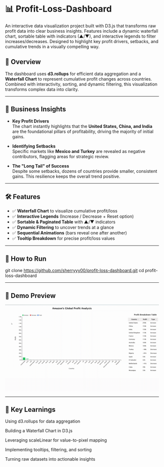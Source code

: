 # 📊 Profit-Loss-Dashboard
An interactive data visualization project built with D3.js that transforms raw profit data into clear business insights. Features include a dynamic waterfall chart, sortable table with indicators (▲/▼), and interactive legends to filter increases/decreases. Designed to highlight key profit drivers, setbacks, and cumulative trends in a visually compelling way.


## 🌟 Overview  
The dashboard uses **d3.rollups** for efficient data aggregation and a **Waterfall Chart** to represent cumulative profit changes across countries. Combined with interactivity, sorting, and dynamic filtering, this visualization transforms complex data into clarity.  

---

## 🚀 Business Insights  

- **Key Profit Drivers**  
  The chart instantly highlights that the **United States, China, and India** are the foundational pillars of profitability, driving the majority of initial gains.  

- **Identifying Setbacks**  
  Specific markets like **Mexico and Turkey** are revealed as negative contributors, flagging areas for strategic review.  

- **The "Long Tail" of Success**  
  Despite some setbacks, dozens of countries provide smaller, consistent gains. This resilience keeps the overall trend positive.  

---

## 🛠️ Features  

- ✅ **Waterfall Chart** to visualize cumulative profit/loss  
- ✅ **Interactive Legends** (Increase / Decrease + Reset option)  
- ✅ **Sortable & Paginated Table** with ▲/▼ indicators  
- ✅ **Dynamic Filtering** to uncover trends at a glance  
- ✅ **Sequential Animations** (bars reveal one after another)  
- ✅ **Tooltip Breakdown** for precise profit/loss values  

---

## 🚀 How to Run
git clone https://github.com/sherryyy00/profit-loss-dashboard.git
cd profit-loss-dashboard

---

## 🎥 Demo Preview

![Waterfall Chart Demo](demo.gif)

---
## 🧠 Key Learnings

Using d3.rollups for data aggregation

Building a Waterfall Chart in D3.js

Leveraging scaleLinear for value-to-pixel mapping

Implementing tooltips, filtering, and sorting

Turning raw datasets into actionable insights



